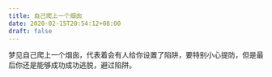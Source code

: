 ```yaml
---
title: 自己爬上一个烟囱
date: 2020-02-15T20:54:12+08:00
draft: false
---
```


梦见自己爬上一个烟囱，代表着会有人给你设置了陷阱，要特别小心提防，但是最后你还是能够成功成功逃脱，避过陷阱。